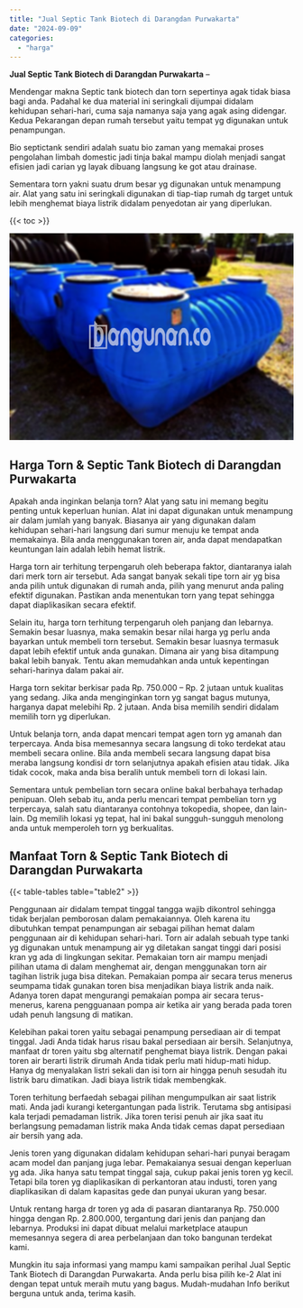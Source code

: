 ```yaml
---
title: "Jual Septic Tank Biotech di Darangdan Purwakarta"
date: "2024-09-09"
categories: 
  - "harga"
---
```


**Jual Septic Tank Biotech di Darangdan Purwakarta** –

Mendengar makna Septic tank biotech dan torn sepertinya agak tidak biasa bagi anda. Padahal ke dua material ini seringkali dijumpai didalam kehidupan sehari-hari, cuma saja namanya saja yang agak asing didengar. Kedua Pekarangan depan rumah tersebut yaitu tempat yg digunakan untuk penampungan.

Bio septictank sendiri adalah suatu bio zaman yang memakai proses pengolahan limbah domestic jadi tinja bakal mampu diolah menjadi sangat efisien jadi carian yg layak dibuang langsung ke got atau drainase.

Sementara torn yakni suatu drum besar yg digunakan untuk menampung air. Alat yang satu ini seringkali digunakan di tiap-tiap rumah dg target untuk lebih menghemat biaya listrik didalam penyedotan air yang diperlukan.

{{< toc >}}

![Jual Septic Tank Biotech di Darangdan Purwakarta](/images/jual-bio-septictank-13.png)

## Harga Torn & Septic Tank Biotech di Darangdan Purwakarta

Apakah anda inginkan belanja torn? Alat yang satu ini memang begitu penting untuk keperluan hunian. Alat ini dapat digunakan untuk menampung air dalam jumlah yang banyak. Biasanya air yang digunakan dalam kehidupan sehari-hari langsung dari sumur menuju ke tempat anda memakainya. Bila anda menggunakan toren air, anda dapat mendapatkan keuntungan lain adalah lebih hemat listrik.

Harga torn air terhitung terpengaruh oleh beberapa faktor, diantaranya ialah dari merk torn air tersebut. Ada sangat banyak sekali tipe torn air yg bisa anda pilih untuk digunakan di rumah anda, pilih yang menurut anda paling efektif digunakan. Pastikan anda menentukan torn yang tepat sehingga dapat diaplikasikan secara efektif.

Selain itu, harga torn terhitung terpengaruh oleh panjang dan lebarnya. Semakin besar luasnya, maka semakin besar nilai harga yg perlu anda bayarkan untuk membeli torn tersebut. Semakin besar luasnya termasuk dapat lebih efektif untuk anda gunakan. Dimana air yang bisa ditampung bakal lebih banyak. Tentu akan memudahkan anda untuk kepentingan sehari-harinya dalam pakai air.

Harga torn sekitar berkisar pada Rp. 750.000 – Rp. 2 jutaan untuk kualitas yang sedang. Jika anda menginginkan torn yg sangat bagus mutunya, harganya dapat melebihi Rp. 2 jutaan. Anda bisa memilih sendiri didalam memilih torn yg diperlukan.

Untuk belanja torn, anda dapat mencari tempat agen torn yg amanah dan terpercaya. Anda bisa memesannya secara langsung di toko terdekat atau membeli secara online. Bila anda membeli secara langsung dapat bisa meraba langsung kondisi dr torn selanjutnya apakah efisien atau tidak. Jika tidak cocok, maka anda bisa beralih untuk membeli torn di lokasi lain.

Sementara untuk pembelian torn secara online bakal berbahaya terhadap penipuan. Oleh sebab itu, anda perlu mencari tempat pembelian torn yg terpercaya, salah satu diantaranya contohnya tokopedia, shopee, dan lain-lain. Dg memilih lokasi yg tepat, hal ini bakal sungguh-sungguh menolong anda untuk memperoleh torn yg berkualitas.

## Manfaat Torn & Septic Tank Biotech di Darangdan Purwakarta

{{< table-tables table="table2" >}}

Penggunaan air didalam tempat tinggal tangga wajib dikontrol sehingga tidak berjalan pemborosan dalam pemakaiannya. Oleh karena itu dibutuhkan tempat penampungan air sebagai pilihan hemat dalam penggunaan air di kehidupan sehari-hari. Torn air adalah sebuah type tanki yg digunakan untuk menampung air yg diletakan sangat tinggi dari posisi kran yg ada di lingkungan sekitar. Pemakaian torn air mampu menjadi pilihan utama di dalam menghemat air, dengan menggunakan torn air tagihan listrik juga bisa ditekan. Pemakaian pompa air secara terus menerus seumpama tidak gunakan toren bisa menjadikan biaya listrik anda naik. Adanya toren dapat mengurangi pemakaian pompa air secara terus-menerus, karena pengguanaan pompa air ketika air yang berada pada toren udah penuh langsung di matikan.

Kelebihan pakai toren yaitu sebagai penampung persediaan air di tempat tinggal. Jadi Anda tidak harus risau bakal persediaan air bersih. Selanjutnya, manfaat dr toren yaitu sbg alternatif penghemat biaya listrik. Dengan pakai toren air berarti listrik dirumah Anda tidak perlu mati hidup-mati hidup. Hanya dg menyalakan listri sekali dan isi torn air hingga penuh sesudah itu listrik baru dimatikan. Jadi biaya listrik tidak membengkak.

Toren terhitung berfaedah sebagai pilihan mengumpulkan air saat listrik mati. Anda jadi kurangi ketergantungan pada listrik. Terutama sbg antisipasi kala terjadi pemadaman listrik. Jika toren terisi penuh air jika saat itu berlangsung pemadaman listrik maka Anda tidak cemas dapat persediaan air bersih yang ada.

Jenis toren yang digunakan didalam kehidupan sehari-hari punyai beragam acam model dan panjang juga lebar. Pemakaianya sesuai dengan keperluan yg ada. Jika hanya satu tempat tinggal saja, cukup pakai jenis toren yg kecil. Tetapi bila toren yg diaplikasikan di perkantoran atau industi, toren yang diaplikasikan di dalam kapasitas gede dan punyai ukuran yang besar.

Untuk rentang harga dr toren yg ada di pasaran diantaranya Rp. 750.000 hingga dengan Rp. 2.800.000, tergantung dari jenis dan panjang dan lebarnya. Produksi ini dapat dibuat melalui marketplace ataupun memesannya segera di area perbelanjaan dan toko bangunan terdekat kami.

Mungkin itu saja informasi yang mampu kami sampaikan perihal Jual Septic Tank Biotech di Darangdan Purwakarta. Anda perlu bisa pilih ke-2 Alat ini dengan tepat untuk meraih mutu yang bagus. Mudah-mudahan Info berikut berguna untuk anda, terima kasih.
